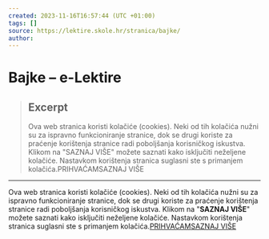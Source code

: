 ```yaml
---
created: 2023-11-16T16:57:44 (UTC +01:00)
tags: []
source: https://lektire.skole.hr/stranica/bajke/
author: 
---
```


# Bajke – e-Lektire

> ## Excerpt
> Ova web stranica koristi kolačiće (cookies). Neki od tih kolačića nužni su za ispravno funkcioniranje stranice, dok se drugi koriste za praćenje korištenja stranice radi poboljšanja korisničkog iskustva. Klikom na "SAZNAJ VIŠE" možete saznati kako isključiti neželjene kolačiće. Nastavkom korištenja stranica suglasni ste s primanjem kolačića.PRIHVAĆAMSAZNAJ VIŠE

---
Ova web stranica koristi kolačiće (cookies). Neki od tih kolačića nužni su za ispravno funkcioniranje stranice, dok se drugi koriste za praćenje korištenja stranice radi poboljšanja korisničkog iskustva. Klikom na "**SAZNAJ VIŠE**" možete saznati kako isključiti neželjene kolačiće. Nastavkom korištenja stranica suglasni ste s primanjem kolačića.[PRIHVAĆAM](https://lektire.skole.hr/stranica/bajke/#)[SAZNAJ VIŠE](https://lektire.skole.hr/pravila-privatnosti/)
